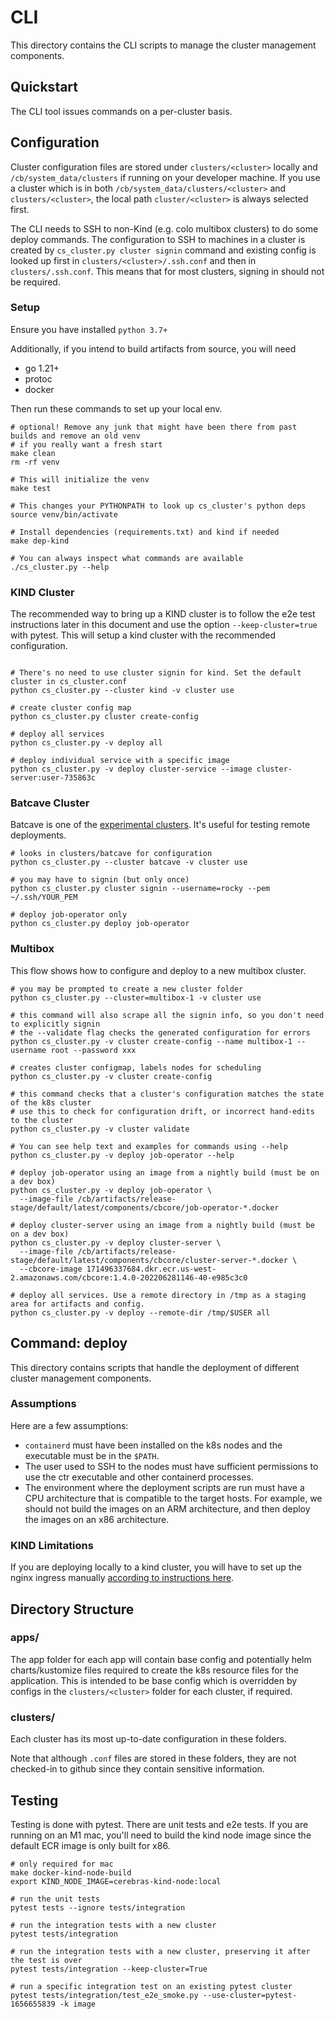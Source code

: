 # CLI

This directory contains the CLI scripts to manage the cluster management components.

## Quickstart

The CLI tool issues commands on a per-cluster basis. 

## Configuration

Cluster configuration files are stored under `clusters/<cluster>` locally and
`/cb/system_data/clusters` if running on your developer machine. If you use a cluster which is 
in both `/cb/system_data/clusters/<cluster>` and `clusters/<cluster>`, the local path 
`cluster/<cluster>` is always selected first.

The CLI needs to SSH to non-Kind (e.g. colo multibox clusters) to do some deploy commands. The 
configuration to SSH to machines in a cluster is created by `cs_cluster.py cluster signin` 
command and existing config is looked up first in `clusters/<cluster>/.ssh.conf` and then in 
`clusters/.ssh.conf`. This means that for most clusters, signing in should not be required.

### Setup

Ensure you have installed `python 3.7+`

Additionally, if you intend to build artifacts from source, you will need
- go 1.21+
- protoc
- docker

Then run these commands to set up your local env.

```shell
# optional! Remove any junk that might have been there from past builds and remove an old venv 
# if you really want a fresh start
make clean 
rm -rf venv

# This will initialize the venv
make test

# This changes your PYTHONPATH to look up cs_cluster's python deps
source venv/bin/activate

# Install dependencies (requirements.txt) and kind if needed
make dep-kind

# You can always inspect what commands are available
./cs_cluster.py --help
```

### KIND Cluster

The recommended way to bring up a KIND cluster is to follow the e2e test instructions later in this
document and use the option `--keep-cluster=true` with pytest. This will setup a kind cluster with
the recommended configuration.

```shell

# There's no need to use cluster signin for kind. Set the default cluster in cs_cluster.conf
python cs_cluster.py --cluster kind -v cluster use

# create cluster config map
python cs_cluster.py cluster create-config

# deploy all services
python cs_cluster.py -v deploy all

# deploy individual service with a specific image
python cs_cluster.py -v deploy cluster-service --image cluster-server:user-735863c
```

### Batcave Cluster

Batcave is one of the [experimental clusters](https://cerebras.atlassian.net/wiki/spaces/runtime/pages/2075197443/Experiment+Clusters).
It's useful for testing remote deployments.

```shell
# looks in clusters/batcave for configuration
python cs_cluster.py --cluster batcave -v cluster use

# you may have to signin (but only once)
python cs_cluster.py cluster signin --username=rocky --pem ~/.ssh/YOUR_PEM

# deploy job-operator only
python cs_cluster.py deploy job-operator
```

### Multibox

This flow shows how to configure and deploy to a new multibox cluster.

```shell
# you may be prompted to create a new cluster folder
python cs_cluster.py --cluster=multibox-1 -v cluster use

# this command will also scrape all the signin info, so you don't need to explicitly signin
# the --validate flag checks the generated configuration for errors
python cs_cluster.py -v cluster create-config --name multibox-1 --username root --password xxx

# creates cluster configmap, labels nodes for scheduling
python cs_cluster.py -v cluster create-config

# this command checks that a cluster's configuration matches the state of the k8s cluster
# use this to check for configuration drift, or incorrect hand-edits to the cluster
python cs_cluster.py -v cluster validate

# You can see help text and examples for commands using --help
python cs_cluster.py -v deploy job-operator --help

# deploy job-operator using an image from a nightly build (must be on a dev box)
python cs_cluster.py -v deploy job-operator \
  --image-file /cb/artifacts/release-stage/default/latest/components/cbcore/job-operator-*.docker

# deploy cluster-server using an image from a nightly build (must be on a dev box)
python cs_cluster.py -v deploy cluster-server \
  --image-file /cb/artifacts/release-stage/default/latest/components/cbcore/cluster-server-*.docker \
  --cbcore-image 171496337684.dkr.ecr.us-west-2.amazonaws.com/cbcore:1.4.0-202206281146-40-e985c3c0

# deploy all services. Use a remote directory in /tmp as a staging area for artifacts and config.
python cs_cluster.py -v deploy --remote-dir /tmp/$USER all
```

## Command: deploy

This directory contains scripts that handle the deployment of different cluster
management components.

### Assumptions

Here are a few assumptions:

* `containerd` must have been installed on the k8s nodes and the executable must be in the `$PATH`.
* The user used to SSH to the nodes must have sufficient permissions to use the ctr executable and
  other containerd processes.
* The environment where the deployment scripts are run must have a CPU architecture that is compatible
  to the target hosts. For example, we should not build the images on an ARM architecture, and then
  deploy the images on an x86 architecture.

### KIND Limitations

If you are deploying locally to a kind cluster, you will have to set up the nginx ingress 
manually [according to instructions here](https://kind.sigs.k8s.io/docs/user/ingress/).

## Directory Structure

### apps/<app>

The app folder for each app will contain base config and potentially helm charts/kustomize files 
required to create the k8s resource files for the application. This is intended to be base 
config which is overridden by configs in the `clusters/<cluster>` folder for each cluster, if 
required.

### clusters/<cluster>

Each cluster has its most up-to-date configuration in these folders. 

Note that although `.conf` files are stored in these folders, they are not checked-in to github 
since they contain sensitive information.

## Testing

Testing is done with pytest. There are unit tests and e2e tests. If you are running on an M1 mac,
you'll need to build the kind node image since the default ECR image is only built for x86.

```shell
# only required for mac
make docker-kind-node-build
export KIND_NODE_IMAGE=cerebras-kind-node:local
```

```shell
# run the unit tests
pytest tests --ignore tests/integration

# run the integration tests with a new cluster
pytest tests/integration

# run the integration tests with a new cluster, preserving it after the test is over
pytest tests/integration --keep-cluster=True

# run a specific integration test on an existing pytest cluster
pytest tests/integration/test_e2e_smoke.py --use-cluster=pytest-1656655839 -k image
```
